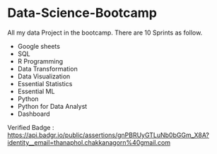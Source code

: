 # Data-Science-Bootcamp

All my data Project in the bootcamp. There are 10 Sprints as follow.

  - Google sheets
  - SQL
  - R Programming
  - Data Transformation
  - Data Visualization
  - Essential Statistics
  - Essential ML
  - Python
  - Python for Data Analyst
  - Dashboard

Verified Badge : https://api.badgr.io/public/assertions/gnPBRUyGTLuNb0bGGm_X8A?identity__email=thanaphol.chakkanagorn%40gmail.com
